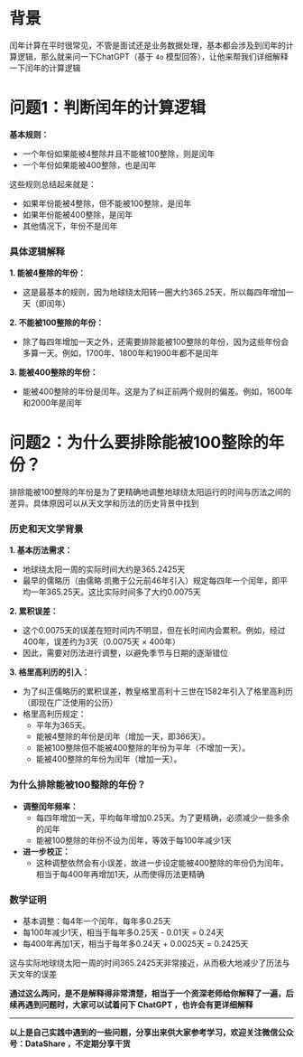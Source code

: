 # 背景
闰年计算在平时很常见，不管是面试还是业务数据处理，基本都会涉及到闰年的计算逻辑，那么就来问一下ChatGPT（基于 `4o` 模型回答），让他来帮我们详细解释一下闰年的计算逻辑


# 问题1：判断闰年的计算逻辑
**基本规则：**
  - 一个年份如果能被4整除并且不能被100整除，则是闰年
  - 一个年份如果能被400整除，也是闰年

这些规则总结起来就是：
- 如果年份能被4整除，但不能被100整除，是闰年
- 如果年份能被400整除，是闰年
- 其他情况下，年份不是闰年

### 具体逻辑解释
**1. 能被4整除的年份：**
- 这是最基本的规则，因为地球绕太阳转一圈大约365.25天，所以每四年增加一天（即闰年）

**2. 不能被100整除的年份：**
- 除了每四年增加一天之外，还需要排除能被100整除的年份，因为这些年份会多算一天。例如，1700年、1800年和1900年都不是闰年

**3. 能被400整除的年份：**
- 能被400整除的年份是闰年。这是为了纠正前两个规则的偏差。例如，1600年和2000年是闰年

# 问题2：为什么要排除能被100整除的年份？
排除能被100整除的年份是为了更精确地调整地球绕太阳运行的时间与历法之间的差异。具体原因可以从天文学和历法的历史背景中找到

### 历史和天文学背景
**1. 基本历法需求：**
- 地球绕太阳一周的实际时间大约是365.2425天
- 最早的儒略历（由儒略·凯撒于公元前46年引入）规定每四年一个闰年，即平均一年365.25天。这比实际时间多了大约0.0075天

**2. 累积误差：**
- 这个0.0075天的误差在短时间内不明显，但在长时间内会累积。例如，经过400年，误差约为3天（0.0075天 × 400年）
- 因此，需要对历法进行调整，以避免季节与日期的逐渐错位

**3. 格里高利历的引入：**
- 为了纠正儒略历的累积误差，教皇格里高利十三世在1582年引入了格里高利历（即现在广泛使用的公历）
- 格里高利历规定：
  - 平年为365天。
  - 能被4整除的年份是闰年（增加一天，即366天）。
  - 能被100整除但不能被400整除的年份为平年（不增加一天）。
  - 能被400整除的年份为闰年（增加一天）。

### 为什么排除能被100整除的年份？
- **调整闰年频率：**
  - 每四年增加一天，平均每年增加0.25天。为了更精确，必须减少一些多余的闰年
  - 能被100整除的年份不设为闰年，等效于每100年减少1天
- **进一步校正：**
  - 这种调整依然会有小误差，故进一步设定能被400整除的年份仍为闰年，相当于每400年再增加1天，从而使得历法更精确

### 数学证明
- 基本调整：每4年一个闰年，每年多0.25天
- 每100年减少1天，相当于每年多0.25天 - 0.01天 = 0.24天
- 每400年再加1天，相当于每年多0.24天 + 0.0025天 = 0.2425天

这与实际地球绕太阳一周的时间365.2425天非常接近，从而极大地减少了历法与天文年的误差

**通过这么两问，是不是解释得非常清楚，相当于一个资深老师给你解释了一遍，后续再遇到问题时，大家可以试着问下 ChatGPT ，也许会有更详细解释**

**************************************************************************
**以上是自己实践中遇到的一些问题，分享出来供大家参考学习，欢迎关注微信公众号：DataShare ，不定期分享干货**
